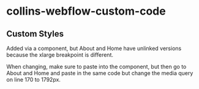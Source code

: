 # collins-webflow-custom-code

## Custom Styles
Added via a component, but About and Home have unlinked versions because the xlarge breakpoint is different. 

When changing, make sure to paste into the component, but then go to About and Home and paste in the same code but change the media query on line 170 to 1792px.